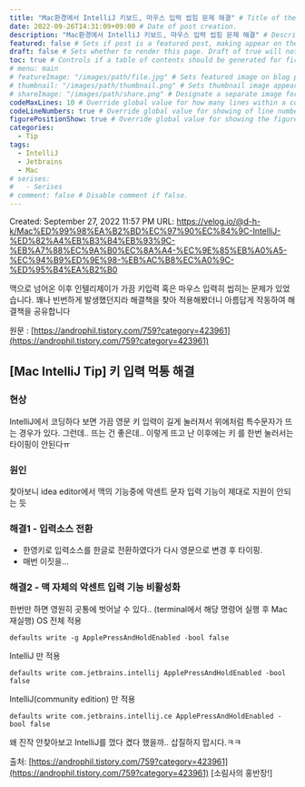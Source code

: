 ```yaml
---
title: "Mac환경에서 IntelliJ 키보드, 마우스 입력 씹힘 문제 해결" # Title of the blog post.
date: 2022-09-26T14:31:09+09:00 # Date of post creation.
description: "Mac환경에서 IntelliJ 키보드, 마우스 입력 씹힘 문제 해결" # Description used for search engine.
featured: false # Sets if post is a featured post, making appear on the home page side bar.
draft: false # Sets whether to render this page. Draft of true will not be rendered.
toc: true # Controls if a table of contents should be generated for first-level links automatically.
# menu: main
# featureImage: "/images/path/file.jpg" # Sets featured image on blog post.
# thumbnail: "/images/path/thumbnail.png" # Sets thumbnail image appearing inside card on homepage.
# shareImage: "/images/path/share.png" # Designate a separate image for social media sharing.
codeMaxLines: 10 # Override global value for how many lines within a code block before auto-collapsing.
codeLineNumbers: true # Override global value for showing of line numbers within code block.
figurePositionShow: true # Override global value for showing the figure label.
categories:
  - Tip
tags:
  - IntelliJ
  - Jetbrains
  - Mac
# serises:
#   - Serises
# comment: false # Disable comment if false.
---
```

Created: September 27, 2022 11:57 PM
URL: https://velog.io/@d-h-k/Mac%ED%99%98%EA%B2%BD%EC%97%90%EC%84%9C-IntelliJ-%ED%82%A4%EB%B3%B4%EB%93%9C-%EB%A7%88%EC%9A%B0%EC%8A%A4-%EC%9E%85%EB%A0%A5-%EC%94%B9%ED%9E%98-%EB%AC%B8%EC%A0%9C-%ED%95%B4%EA%B2%B0

맥으로 넘어온 이후 인텔리제이가 가끔 키입력 혹은 마우스 입력히 씹히는 문제가 있었습니다. 꽤나 빈번하게 발생했던지라 해결책을 찾아 적용해봤더니 아름답게 작동하여 해결책을 공유합니다

원문 : [https://androphil.tistory.com/759?category=423961](https://androphil.tistory.com/759?category=423961)

## [Mac IntelliJ Tip] 키 입력 먹통 해결

### 현상

IntelliJ에서 코딩하다 보면 가끔 영문 키 입력이 길게 눌러져서 위에처럼 특수문자가 뜨는 경우가 있다.
 그런데.. 뜨는 건 좋은데.. 이렇게 뜨고 난 이후에는 키 를 한번 눌러서는 타이핑이 안된다ㅠ

### 원인

찾아보니 idea editor에서 맥의 기능중에 악센트 문자 입력 기능이 제대로 지원이 안되는 듯

### 해결1 - 입력소스 전환

- 한영키로 입력소스를 한글로 전환하였다가 다시 영문으로 변경 후 타이핑.
- 매번 이짓을...

### 해결2 - 맥 자체의 악센트 입력 기능 비활성화

  한번만 하면 영원히 곳통에 벗어날 수 있다..
  (terminal에서 해당 명령어 실행 후 Mac 재실행) 
  OS 전체 적용 
  ```
  defaults write -g ApplePressAndHoldEnabled -bool false 
  ```
  IntelliJ 만 적용
  ```
  defaults write com.jetbrains.intellij ApplePressAndHoldEnabled -bool false 
  ```
  IntelliJ(community edition) 만 적용 
  ```
  defaults write com.jetbrains.intellij.ce ApplePressAndHoldEnabled -bool false
  ```
 왜 진작 안찾아보고 IntelliJ를 껐다 켰다 했을까.. 삽질하지 맙시다.ㅋㅋ

출처: [https://androphil.tistory.com/759?category=423961](https://androphil.tistory.com/759?category=423961) [소림사의 홍반장!]